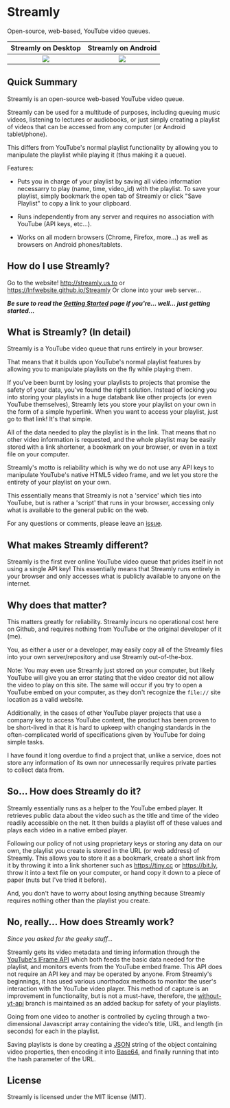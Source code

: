 # Streamly
Open-source, web-based, YouTube video queues.

Streamly on Desktop        | Streamly on Android
:-------------------------:|:-------------------------:
![](https://raw.githubusercontent.com/LNFWebsite/Streamly/master/examples/streamly.jpg)  |  ![](https://raw.githubusercontent.com/LNFWebsite/Streamly/master/examples/streamlymobile.jpg)

## Quick Summary

Streamly is an open-source web-based YouTube video queue.

Streamly can be used for a multitude of purposes, including queuing music videos, listening to lectures or audiobooks, or just simply creating a playlist of videos that can be accessed from any computer (or Android tablet/phone).

This differs from YouTube's normal playlist functionality by allowing you to manipulate the playlist while playing it (thus making it a queue).

Features:

- Puts you in charge of your playlist by saving all video information necessarry to play (name, time, video_id) with the playlist. To save your playlist, simply bookmark the open tab of Streamly or click "Save Playlist" to copy a link to your clipboard.

- Runs independently from any server and requires no association with YouTube (API keys, etc...).

- Works on all modern browsers (Chrome, Firefox, more...) as well as browsers on Android phones/tablets.

## How do I use Streamly?

Go to the website! <http://streamly.us.to> or <https://lnfwebsite.github.io/Streamly>
Or clone into your web server...

***Be sure to read the [Getting Started](https://github.com/LNFWebsite/Streamly/wiki/Getting-Started) page if you're... well... just getting started...***

## What is Streamly? (In detail)

Streamly is a YouTube video queue that runs entirely in your browser.

That means that it builds upon YouTube's normal playlist features by allowing you to manipulate playlists on the fly while playing them.

If you've been burnt by losing your playlists to projects that promise the safety of your data, you've found the right solution. Instead of locking you into storing your playlists in a huge databank like other projects (or even YouTube themselves), Streamly lets you store your playlist on your own in the form of a simple hyperlink. When you want to access your playlist, just go to that link! It's that simple.

All of the data needed to play the playlist is in the link. That means that no other video information is requested, and the whole playlist may be easily stored with a link shortener, a bookmark on your browser, or even in a text file on your computer.

Streamly's motto is reliability which is why we do not use any API keys to manipulate YouTube's native HTML5 video frame, and we let you store the entirety of your playlist on your own.

This essentially means that Streamly is not a 'service' which ties into YouTube, but is rather a 'script' that runs in your browser, accessing only what is available to the general public on the web.

For any questions or comments, please leave an [issue](https://github.com/LNFWebsite/Streamly/issues).

## What makes Streamly different?

Streamly is the first ever online YouTube video queue that prides itself in not using a single API key! This essentially means that Streamly runs entirely in your browser and only accesses what is publicly available to anyone on the internet.

## Why does that matter?

This matters greatly for reliability. Streamly incurs no operational cost here on Github, and requires nothing from YouTube or the original developer of it (me).

You, as either a user or a developer, may easily copy all of the Streamly files into your own server/repository and use Streamly out-of-the-box.

Note: You may even use Streamly just stored on your computer, but likely YouTube will give you an error stating that the video creator did not allow the video to play on this site. The same will occur if you try to open a YouTube embed on your computer, as they don't recognize the `file://` site location as a valid website.

Additionally, in the cases of other YouTube player projects that use a company key to access YouTube content, the product has been proven to be short-lived in that it is hard to upkeep with changing standards in the often-complicated world of specifications given by YouTube for doing simple tasks.

I have found it long overdue to find a project that, unlike a service, does not store any information of its own nor unnecessarily requires private parties to collect data from.

## So... How does Streamly do it?

Streamly essentially runs as a helper to the YouTube embed player. It retrieves public data about the video such as the title and time of the video readily accessible on the net. It then builds a playlist off of these values and plays each video in a native embed player.

Following our policy of not using proprietary keys or storing any data on our own, the playlist you create is stored in the URL (or web address) of Streamly. This allows you to store it as a bookmark, create a short link from it by throwing it into a link shortener such as <https://tiny.cc> or <https://bit.ly>, throw it into a text file on your computer, or hand copy it down to a piece of paper (nuts but I've tried it before).

And, you don't have to worry about losing anything because Streamly requires nothing other than the playlist you create.

## No, really... How does Streamly work?

*Since you asked for the geeky stuff...*

Streamly gets its video metadata and timing information through the [YouTube's IFrame API](https://developers.google.com/youtube/iframe_api_reference) which both feeds the basic data needed for the playlist, and monitors events from the YouTube embed frame. This API does not require an API key and may be operated by anyone. From Streamly's beginnings, it has used various unorthodox methods to monitor the user's interaction with the YouTube video player. This method of capture is an improvement in functionality, but is not a must-have, therefore, the [without-yt-api](https://github.com/LNFWebsite/Streamly/tree/without-yt-api) branch is maintained as an added backup for safety of your playlists.

Going from one video to another is controlled by cycling through a two-dimensional Javascript array containing the video's title, URL, and length (in seconds) for each in the playlist.

Saving playlists is done by creating a [JSON](https://json.org) string of the object containing video properties, then encoding it into [Base64](https://en.wikipedia.org/wiki/Base64), and finally running that into the hash parameter of the URL.

## License

Streamly is licensed under the MIT license (MIT).
